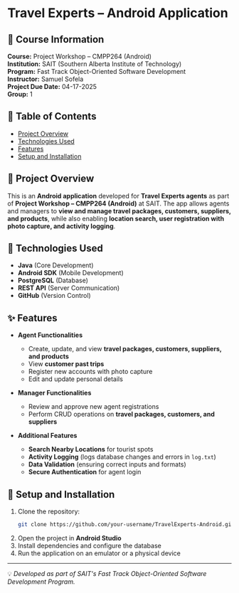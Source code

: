 # Travel Experts – Android Application

## 📌 Course Information
**Course:** Project Workshop – CMPP264 (Android)  
**Institution:** SAIT (Southern Alberta Institute of Technology)  
**Program:** Fast Track Object-Oriented Software Development  
**Instructor:** Samuel Sofela  
**Project Due Date:** 04-17-2025  
**Group:** 1

## 📜 Table of Contents
- [Project Overview](#-project-overview)
- [Technologies Used](#-technologies-used)
- [Features](#-features)
- [Setup and Installation](#-setup-and-installation)

## 📌 Project Overview
This is an **Android application** developed for **Travel Experts agents** as part of **Project Workshop – CMPP264 (Android)** at SAIT. The app allows agents and managers to **view and manage travel packages, customers, suppliers, and products**, while also enabling **location search, user registration with photo capture, and activity logging**.

## 🔧 Technologies Used
- **Java** (Core Development)
- **Android SDK** (Mobile Development)
- **PostgreSQL** (Database)
- **REST API** (Server Communication)
- **GitHub** (Version Control)

## ✨ Features
- **Agent Functionalities**
    - Create, update, and view **travel packages, customers, suppliers, and products**
    - View **customer past trips**
    - Register new accounts with photo capture
    - Edit and update personal details

- **Manager Functionalities**
    - Review and approve new agent registrations
    - Perform CRUD operations on **travel packages, customers, and suppliers**

- **Additional Features**
    - **Search Nearby Locations** for tourist spots
    - **Activity Logging** (logs database changes and errors in `log.txt`)
    - **Data Validation** (ensuring correct inputs and formats)
    - **Secure Authentication** for agent login

## 🚀 Setup and Installation
1. Clone the repository:
   ```sh
   git clone https://github.com/your-username/TravelExperts-Android.git
   ```
2. Open the project in **Android Studio**
3. Install dependencies and configure the database
4. Run the application on an emulator or a physical device

---
💡 *Developed as part of SAIT's Fast Track Object-Oriented Software Development Program.*